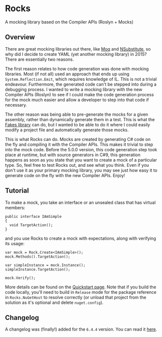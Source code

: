 # Rocks

A mocking library based on the Compiler APIs (Roslyn + Mocks)

## Overview

There are great mocking libraries out there, like [Moq](https://github.com/moq/moq) and [NSubstitute](http://nsubstitute.github.io/), so why did I decide to create YAML (yet another mocking library) in 2015? There are essentially two reasons.

The first reason relates to how code generation was done with mocking libraries. Most (if not all) used an approach that ends up using `System.Reflection.Emit`, which requires knowledge of IL. This is not a trivial endeavour. Furthermore, the generated code can't be stepped into during a debugging process. I wanted to write a mocking library with the new Compiler APIs (Roslyn) to see if I could make the code generation process for the mock much easier and allow a developer to step into that code if necessary.

The other reason was being able to pre-generate the mocks for a given assembly, rather than dynamically generate them in a test. This is what the [Fakes library](https://docs.microsoft.com/en-us/visualstudio/test/code-generation-compilation-and-naming-conventions-in-microsoft-fakes?view=vs-2019) can do, but I wanted to be able to do it where I could easily modify a project file and automatically generate those mocks.

This is what Rocks can do. Mocks are created by generating C# code on the fly and compiling it with the Compiler APIs. This makes it trivial to step into the mock code. Before the 5.0.0 version, this code generation step took place at runtime, but with source generators in C#9, this generation happens as soon as you state that you want to create a mock of a particular type. So, feel free to test Rocks out, and see what you think. Even if you don't use it as your primary mocking library, you may see just how easy it to generate code on the fly with the new Compiler APIs. Enjoy!

## Tutorial

To make a mock, you take an interface or an unsealed class that has virtual members:

```
public interface IAmSimple
{
  void TargetAction();
}
```

and you use Rocks to create a mock with expectations, along with verifying its usage:

```
var mock = Rock.Create<IAmSimple>();
mock.Methods().TargetAction();

var simpleInstance = mock.Instance();
simpleInstance.TargetAction();

mock.Verify();
```

More details can be found on the [Quickstart page](https://github.com/JasonBock/Rocks/blob/main/docs/Quickstart.md). Note that if you build the code locally, you'll need to build in `Release` mode for the package reference in `Rocks.NuGetHost` to resolve correctly (or unload that project from the solution as it's optional and delete `nuget.config`).

## Changelog

A changelog was (finally!) added for the `6.4.4` version. You can read it [here](https://github.com/JasonBock/Rocks/blob/main/changelog.md).
